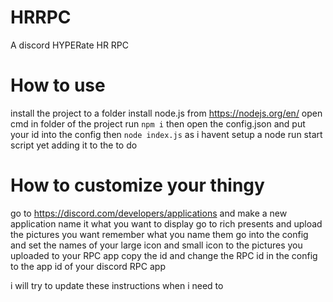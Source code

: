 # HRRPC
 A discord HYPERate HR RPC

# How to use
install the project to a folder
install node.js from https://nodejs.org/en/
open cmd in folder of the project
run ```npm i```
then open the config.json and put your id into the config
then ```node index.js``` as i havent setup a node run start script yet adding it to the to do

# How to customize your thingy
go to https://discord.com/developers/applications and make a new application
name it what you want to display
go to rich presents and upload the pictures you want remember what you name them 
go into the config and set the names of your large icon and small icon to the pictures you uploaded to your RPC app
copy the id and change the RPC id in the config to the app id of your discord RPC app


i will try to update these instructions when i need to